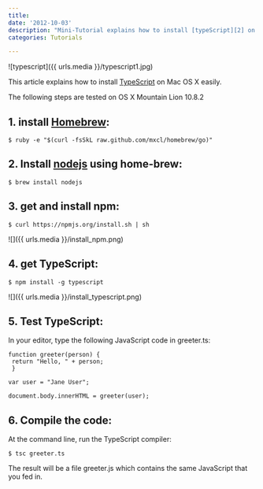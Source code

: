```yaml
---
title:
date: '2012-10-03'
description: "Mini-Tutorial explains how to install [typeScript][2] on Mac OS X easily "
categories: Tutorials 

---
```



![typescript]({{ urls.media }}/typescript1.jpg)


This article explains how to install [TypeScript][2] on Mac OS X easily.

The following steps are tested on OS X Mountain Lion 10.8.2 

## 1. install [Homebrew][3]:

    $ ruby -e "$(curl -fsSkL raw.github.com/mxcl/homebrew/go)"

## 2. Install [nodejs][4] using home-brew:

    $ brew install nodejs

## 3. get and install npm:

    $ curl https://npmjs.org/install.sh | sh

![]({{ urls.media }}/install_npm.png)

## 4. get TypeScript:

    $ npm install -g typescript

![]({{ urls.media }}/install_typescript.png)
## 5. Test TypeScript:

In your editor, type the following JavaScript code in greeter.ts:

    function greeter(person) {
     return "Hello, " + person;
     }
    
    var user = "Jane User";
    
    document.body.innerHTML = greeter(user);
    
    

## 6. Compile the code:

At the command line, run the TypeScript compiler:

    $ tsc greeter.ts

The result will be a file greeter.js which contains the same JavaScript that you fed in.

 [1]: http://cyounes.com/new/how-to-install-typescript-on-mac-os-x
 [2]: http://www.typescriptlang.org/ "TypeScript"
 [3]: http://mxcl.github.com/homebrew/
 [4]: http://nodejs.org
 [5]:
 [6]: 

